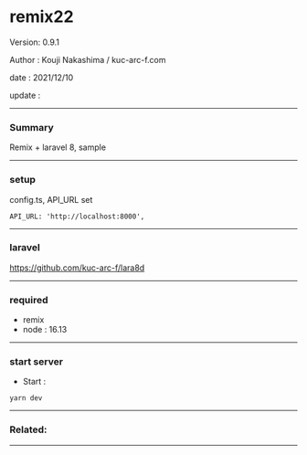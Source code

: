 # remix22

 Version: 0.9.1

 Author : Kouji Nakashima / kuc-arc-f.com

 date  : 2021/12/10

 update  :

***
### Summary

Remix + laravel 8, sample

***
### setup

config.ts, API_URL set
```
API_URL: 'http://localhost:8000',
```

***
### laravel

https://github.com/kuc-arc-f/lara8d

***
### required
* remix
* node : 16.13

***
### start server
* Start :

```
yarn dev
```

***
### Related: 


***

